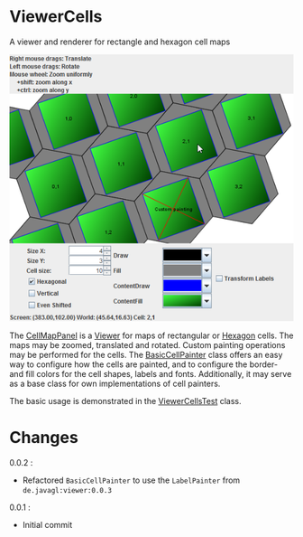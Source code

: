 # ViewerCells

A viewer and renderer for rectangle and hexagon cell maps

![ViewerCellsScreenshot01.png](/screenshots/ViewerCellsScreenshot01.png)

The [CellMapPanel](https://github.com/javagl/ViewerCells/blob/master/src/main/java/de/javagl/viewer/cells/CellMapPanel.java) 
is a [Viewer](https://github.com/javagl/Viewer)
for maps of rectangular or [Hexagon](https://github.com/javagl/Hexagon)
cells. The maps may be zoomed, translated and rotated. Custom painting
operations may be performed for the cells. 
The [BasicCellPainter](https://github.com/javagl/ViewerCells/blob/master/src/main/java/de/javagl/viewer/cells/BasicCellPainter.java)
class offers an easy way to configure how the cells are painted,
and to configure the border- and fill colors for the cell shapes,
labels and fonts. Additionally, it may serve as a base class for own
implementations of cell painters.

The basic usage is demonstrated in the 
[ViewerCellsTest](https://github.com/javagl/ViewerCells/blob/master/src/test/java/de/javagl/viewer/cells/test/ViewerCellsTest.java)
class.


# Changes

0.0.2 : 

  * Refactored `BasicCellPainter` to use the `LabelPainter` from
    `de.javagl:viewer:0.0.3`

0.0.1 : 

  * Initial commit
